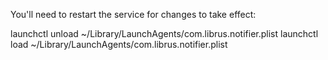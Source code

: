 You'll need to restart the service for changes to take effect:

launchctl unload ~/Library/LaunchAgents/com.librus.notifier.plist
launchctl load ~/Library/LaunchAgents/com.librus.notifier.plist